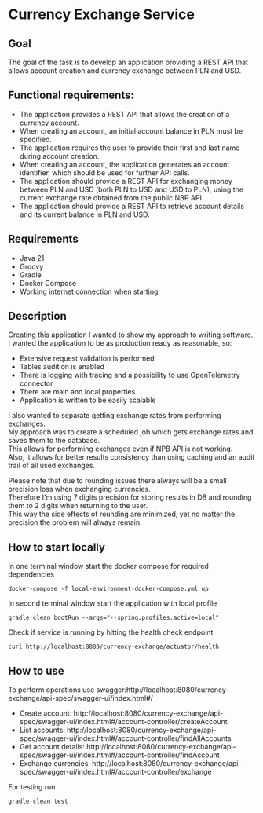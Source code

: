 # Currency Exchange Service

## Goal
The goal of the task is to develop an application providing a REST API that allows account creation and currency exchange between PLN and USD.

## Functional requirements:
- The application provides a REST API that allows the creation of a currency account.
- When creating an account, an initial account balance in PLN must be specified.
- The application requires the user to provide their first and last name during account creation.
- When creating an account, the application generates an account identifier, which should be used for further API calls.
- The application should provide a REST API for exchanging money between PLN and USD (both PLN to USD and USD to PLN), using the current exchange rate obtained from the public NBP API.
- The application should provide a REST API to retrieve account details and its current balance in PLN and USD.

## Requirements
- Java 21
- Groovy
- Gradle
- Docker Compose
- Working internet connection when starting

## Description
Creating this application I wanted to show my approach to writing software.</br>
I wanted the application to be as production ready as reasonable, so:</br>
- Extensive request validation is performed
- Tables audition is enabled
- There is logging with tracing and a possibility to use OpenTelemetry connector
- There are main and local properties
- Application is written to be easily scalable

I also wanted to separate getting exchange rates from performing exchanges.</br>
My approach was to create a scheduled job which gets exchange rates and saves them to the database.</br>
This allows for performing exchanges even if NPB API is not working.</br> 
Also, it allows for better results consistency than using caching and an audit trail of all used exchanges.</br>

Please note that due to rounding issues there always will be a small precision loss when exchanging currencies.</br>
Therefore I'm using 7 digits precision for storing results in DB and rounding them to 2 digits when returning to the user.</br>
This way the side effects of rounding are minimized, yet no matter the precision the problem will always remain.</br>


## How to start locally
In one terminal window start the docker compose for required dependencies
```
docker-compose -f local-environment-docker-compose.yml up
```

In second terminal window start the application with local profile
```
gradle clean bootRun --args="--spring.profiles.active=local"
```

Check if service is running by hitting the health check endpoint
```
curl http://localhost:8080/currency-exchange/actuator/health
```

## How to use
To perform operations use swagger:http://localhost:8080/currency-exchange/api-spec/swagger-ui/index.html#/
- Create account: http://localhost:8080/currency-exchange/api-spec/swagger-ui/index.html#/account-controller/createAccount
- List accounts: http://localhost:8080/currency-exchange/api-spec/swagger-ui/index.html#/account-controller/findAllAccounts
- Get account details: http://localhost:8080/currency-exchange/api-spec/swagger-ui/index.html#/account-controller/findAccount
- Exchange currencies: http://localhost:8080/currency-exchange/api-spec/swagger-ui/index.html#/account-controller/exchange

For testing run
```
gradle clean test
```

